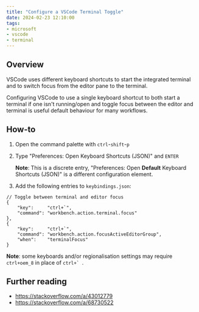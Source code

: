```yaml
---
title: "Configure a VSCode Terminal Toggle"
date: 2024-02-23 12:10:00
tags:
- microsoft
- vscode
- terminal
---
```


## Overview
VSCode uses different keyboard shortcuts to start the integrated terminal and to switch focus from the editor pane to the terminal.

Configuring VSCode to use a single keyboard shortcut to both start a terminal if one isn't running/open and toggle focus between the editor and terminal is useful default behaviour for many workflows.

## How-to
1. Open the command palette with `ctrl`-`shift`-`p`
2. Type "Preferences: Open Keyboard Shortcuts (JSON)" and `ENTER`

    **Note**: This is a discrete entry, "Preferences: Open **Default** Keyboard Shortcuts (JSON)" is a different configuration element. 

3. Add the following entries to `keybindings.json`:

```
// Toggle between terminal and editor focus
{
    "key":     "ctrl+`",
    "command": "workbench.action.terminal.focus"
},
{
    "key":     "ctrl+`",
    "command": "workbench.action.focusActiveEditorGroup",
    "when":    "terminalFocus"
}
```

**Note**: some keyboards and/or regionalisation settings may require `ctrl+oem_8` in place of ``ctrl+` ``.

## Further reading
- https://stackoverflow.com/a/43012779
- https://stackoverflow.com/a/68730522
